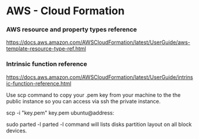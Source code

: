 # AWS - Cloud Formation

### AWS resource and property types reference

https://docs.aws.amazon.com/AWSCloudFormation/latest/UserGuide/aws-template-resource-type-ref.html

### Intrinsic function reference

https://docs.aws.amazon.com/AWSCloudFormation/latest/UserGuide/intrinsic-function-reference.html

Use scp command to copy your .pem key from your machine to the the public instance so you can access via ssh the private instance.

scp -i "key.pem" key.pem ubuntu@address:

sudo parted -l
parted -l command will lists disks partition layout on all block devices.
